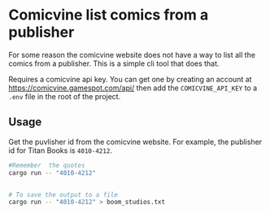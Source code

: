 # Comicvine list comics from a publisher

For some reason the comicvine website does not have a way to list all the comics from a publisher. This is a simple cli tool that does that.

Requires a comicvine api key. You can get one by creating an account at https://comicvine.gamespot.com/api/ then add the `COMICVINE_API_KEY` to a `.env` file in the root of the project.


## Usage

Get the puvlisher id from the comicvine website. For example, the publisher id for Titan Books is `4010-4212`.

```bash
#Remember  the quotes
cargo run -- "4010-4212"


# To save the output to a file
cargo run -- "4010-4212" > boom_studios.txt
```
